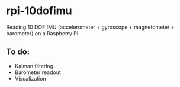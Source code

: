 # rpi-10dofimu
Reading 10 DOF IMU (accelerometer + gyroscope + magnetometer + barometer) on a Raspberry Pi

## To do:
* Kalman filtering
* Barometer readout
* Visualization

